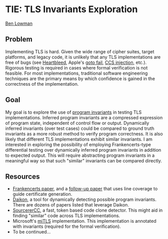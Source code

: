 # TIE: TLS Invariants Exploration

[Ben Lowman](https://www.github.com/lowmanb94/tie)

## Problem

Implementing TLS is hard. Given the wide range of cipher suites, target platforms, and legacy code, it is unlikely that any TLS implementations are free of bugs (see [Heartbleed](https://en.wikipedia.org/wiki/Heartbleed), Apple's [goto fail](https://nakedsecurity.sophos.com/2014/02/24/anatomy-of-a-goto-fail-apples-ssl-bug-explained-plus-an-unofficial-patch/), [CCS injection](http://ccsinjection.lepidum.co.jp), etc.). Rigorous testing is required in cases where formal verification is not feasible. For most implementations, traditional software engineering techniques are the primary means by which confidence is gained in the correctness of the implementation.

## Goal

My goal is to explore the use of [program invariants](https://en.wikipedia.org/wiki/Invariant_(computer_science)) in testing TLS implementations. Inferred program invariants are a compressed expression of program state, independent of control flow or output. Dynamically inferred invariants (over test cases) could be compared to ground truth invariants as a more robust method to verify program correctness. It is also likely that different TLS implementations exhibit similar invariants. I am interested in exploring the possibility of employing Frankencerts-type differential testing over dynamically inferred program invariants in addition to expected output. This will require abstracting program invariants in a meaningful way so that such "similar" invariants can be compared directly.

## Resources

* [Frankencerts paper](https://www.cs.utexas.edu/~shmat/shmat_oak14.pdf), and a [follow-up paper](http://stap.sjtu.edu.cn/images/c/ca/Mucert.pdf) that uses line coverage to guide certificate generation.
* [Daikon](https://plse.cs.washington.edu/daikon/), a tool for dynamically detecting possible program invariants. There are dozens of papers listed that leverage Daikon.
* [SourcererCC](https://github.com/Mondego/SourcererCC), a fast, token based code clone detector. This might aid in finding "similar" code across TLS implementations.
* Microsoft's [miTLS](http://www.ieee-security.org/TC/SP2013/papers/4977a445.pdf) implementation. This implementation is annotated with invariants (required for the formal verification).
* To be continued...
